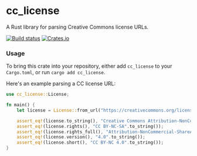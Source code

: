 cc_license
=====
A Rust library for parsing Creative Commons license URLs.

[![Build status](https://github.com/thoth-pub/cc-license/workflows/test-and-check/badge.svg)](https://github.com/thoth-pub/cc-license/actions)
[![Crates.io](https://img.shields.io/crates/v/cc_license.svg)](https://crates.io/crates/cc_license)

### Usage

To bring this crate into your repository, either add `cc_license` to your
`Cargo.toml`, or run `cargo add cc_license`.

Here's an example parsing a CC license URL:

```rust
use cc_license::License;

fn main() {
    let license = License::from_url("https://creativecommons.org/licenses/by-nc-sa/4.0/")?;

    assert_eq!(license.to_string(), "Creative Commons Attribution-NonCommercial-ShareAlike 4.0 International license (CC BY-NC-SA 4.0).".to_string());
    assert_eq!(license.rights(), "CC BY-NC-SA".to_string());
    assert_eq!(license.rights_full(), "Attribution-NonCommercial-ShareAlike".to_string());
    assert_eq!(license.version(), "4.0".to_string());
    assert_eq!(license.short(), "CC BY-NC 4.0".to_string());
}
```
